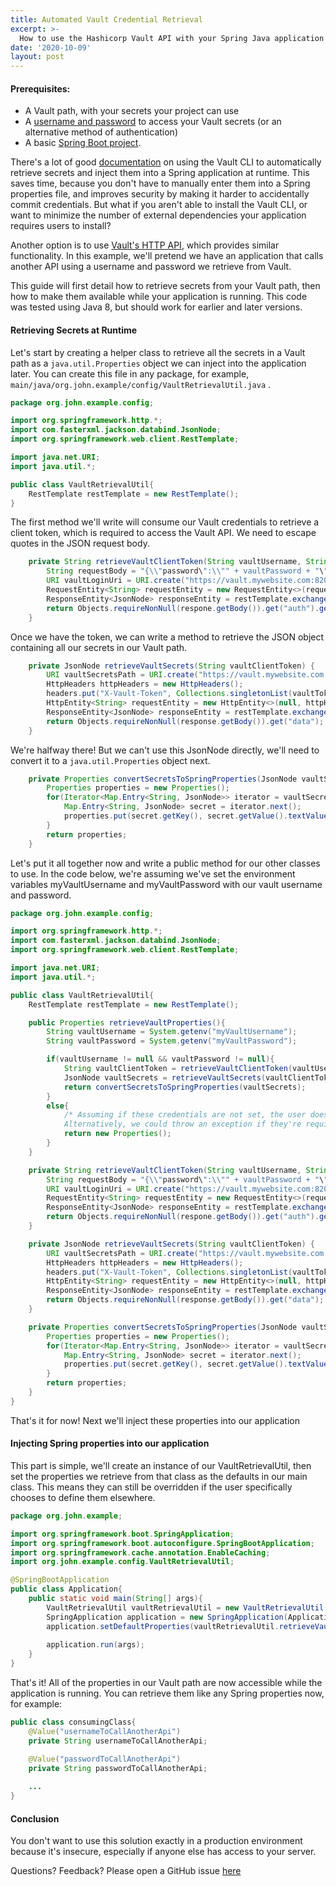 ```yaml
---
title: Automated Vault Credential Retrieval
excerpt: >-
  How to use the Hashicorp Vault API with your Spring Java application without external dependencies
date: '2020-10-09'
layout: post
---
```


#### Prerequisites: 
* A Vault path, with your secrets your project can use
* A [username and password](https://www.vaultproject.io/docs/auth/userpass) to access your Vault secrets (or an alternative method of authentication)
* A basic [Spring Boot project](https://spring.io/guides/gs/spring-boot/).

There's a lot of good [documentation](https://spring.io/guides/gs/vault-config/) on using the Vault CLI to automatically retrieve secrets and inject them into a Spring application at runtime. This saves time, because you don't have to manually enter them into a Spring properties file, and improves security by making it harder to accidentally commit credentials. But what if you aren't able to install the Vault CLI, or want to minimize the number of external dependencies your application requires users to install?

Another option is to use [Vault's HTTP API](https://www.vaultproject.io/api), which provides similar functionality. In this example, we'll pretend we have an application that calls another API using a username and password we retrieve from Vault.

This guide will first detail how to retrieve secrets from your Vault path, then how to make them available while your application is running. This code was tested using Java 8, but should work for earlier and later versions.

#### Retrieving Secrets at Runtime
Let's start by creating a helper class to retrieve all the secrets in a Vault path as a `java.util.Properties` object we can inject into the application later. You can create this file in any package, for example, `main/java/org.john.example/config/VaultRetrievalUtil.java` .

```java
package org.john.example.config;

import org.springframework.http.*;
import com.fasterxml.jackson.databind.JsonNode;
import org.springframework.web.client.RestTemplate;

import java.net.URI;
import java.util.*;

public class VaultRetrievalUtil{
    RestTemplate restTemplate = new RestTemplate();
}
```

The first method we'll write will consume our Vault credentials to retrieve a client token, which is required to access the Vault API. We need to escape quotes in the JSON request body.
```java
    private String retrieveVaultClientToken(String vaultUsername, String vaultPassword) {
        String requestBody = "{\\"password\":\\"" + vaultPassword + "\"}";
        URI vaultLoginUri = URI.create("https://vault.mywebsite.com:8200/v1/auth/ldap/login/" + vaultUsername);
        RequestEntity<String> requestEntity = new RequestEntity<>(requestBody, HttpMethod.POST, vaultLoginUri);
        ResponseEntity<JsonNode> responseEntity = restTemplate.exchange(requestEntity, JsonNode.class);
        return Objects.requireNonNull(respone.getBody()).get("auth").get("client_token").asText();
    }
```

Once we have the token, we can write a method to retrieve the JSON object containing all our secrets in our Vault path.
```java
    private JsonNode retrieveVaultSecrets(String vaultClientToken) {
        URI vaultSecretsPath = URI.create("https://vault.mywebsite.com:8200/v1/mySecretsPath")
        HttpHeaders httpHeaders = new HttpHeaders();
        headers.put("X-Vault-Token", Collections.singletonList(vaultToken));
        HttpEntity<String> requestEntity = new HttpEntity<>(null, httpHeaders);
        ResponseEntity<JsonNode> responseEntity = restTemplate.exchange(vaultSecretsPath, HttpMethod.GET, request, JsonNode.class);
        return Objects.requireNonNull(response.getBody()).get("data");
    }
```

We're halfway there! But we can't use this JsonNode directly, we'll need to convert it to a `java.util.Properties` object next.
```java
    private Properties convertSecretsToSpringProperties(JsonNode vaultSecrets) {
        Properties properties = new Properties();
        for(Iterator<Map.Entry<String, JsonNode>> iterator = vaultSecrets.fields(); iterator.hasNext();){
            Map.Entry<String, JsonNode> secret = iterator.next();
            properties.put(secret.getKey(), secret.getValue().textValue());
        }
        return properties;
    }
```

Let's put it all together now and write a public method for our other classes to use. In the code below, we're assuming we've set the environment variables myVaultUsername and myVaultPassword with our vault username and password.
```java
package org.john.example.config;

import org.springframework.http.*;
import com.fasterxml.jackson.databind.JsonNode;
import org.springframework.web.client.RestTemplate;

import java.net.URI;
import java.util.*;

public class VaultRetrievalUtil{
    RestTemplate restTemplate = new RestTemplate();

    public Properties retrieveVaultProperties(){
        String vaultUsername = System.getenv("myVaultUsername");
        String vaultPassword = System.getenv("myVaultPassword");

        if(vaultUsername != null && vaultPassword != null){
            String vaultClientToken = retrieveVaultClientToken(vaultUsername, vaultPassword);
            JsonNode vaultSecrets = retrieveVaultSecrets(vaultClientToken);
            return convertSecretsToSpringProperties(vaultSecrets);
        }
        else{
            /* Assuming if these credentials are not set, the user doesn't need credentials from Vault. 
            Alternatively, we could throw an exception if they're required for the application to work. */
            return new Properties();
        }
    }   

    private String retrieveVaultClientToken(String vaultUsername, String vaultPassword) {
        String requestBody = "{\\"password\":\\"" + vaultPassword + "\"}";
        URI vaultLoginUri = URI.create("https://vault.mywebsite.com:8200/v1/auth/ldap/login/" + vaultUsername);
        RequestEntity<String> requestEntity = new RequestEntity<>(requestBody, HttpMethod.POST, vaultLoginUri);
        ResponseEntity<JsonNode> responseEntity = restTemplate.exchange(requestEntity, JsonNode.class);
        return Objects.requireNonNull(respone.getBody()).get("auth").get("client_token").asText();
    }

    private JsonNode retrieveVaultSecrets(String vaultClientToken) {
        URI vaultSecretsPath = URI.create("https://vault.mywebsite.com:8200/v1/mySecretsPath")
        HttpHeaders httpHeaders = new HttpHeaders();
        headers.put("X-Vault-Token", Collections.singletonList(vaultToken));
        HttpEntity<String> requestEntity = new HttpEntity<>(null, httpHeaders);
        ResponseEntity<JsonNode> responseEntity = restTemplate.exchange(vaultSecretsPath, HttpMethod.GET, request, JsonNode.class);
        return Objects.requireNonNull(response.getBody()).get("data");
    }

    private Properties convertSecretsToSpringProperties(JsonNode vaultSecrets) {
        Properties properties = new Properties();
        for(Iterator<Map.Entry<String, JsonNode>> iterator = vaultSecrets.fields(); iterator.hasNext();){
            Map.Entry<String, JsonNode> secret = iterator.next();
            properties.put(secret.getKey(), secret.getValue().textValue());
        }
        return properties;
    }
}

```
That's it for now! Next we'll inject these properties into our application
#### Injecting Spring properties into our application
This part is simple, we'll create an instance of our VaultRetrievalUtil, then set the properties we retrieve from that class as the defaults in our main class. This means they can still be overridden if the user specifically chooses to define them elsewhere.
```java
package org.john.example;

import org.springframework.boot.SpringApplication;
import org.springframework.boot.autoconfigure.SpringBootApplication;
import org.springframework.cache.annotation.EnableCaching;
import org.john.example.config.VaultRetrievalUtil;

@SpringBootApplication
public class Application{
    public static void main(String[] args){
        VaultRetrievalUtil vaultRetrievalUtil = new VaultRetrievalUtil();
        SpringApplication application = new SpringApplication(Application.class);
        application.setDefaultProperties(vaultRetrievalUtil.retrieveVaultProperties());
        
        application.run(args);
    }
}
```

That's it! All of the properties in our Vault path are now accessible while the application is running. You can retrieve them like any Spring properties now, for example:
```java
public class consumingClass{
    @Value("usernameToCallAnotherApi")
    private String usernameToCallAnotherApi;

    @Value("passwordToCallAnotherApi")
    private String passwordToCallAnotherApi;
    
    ...
}
```

#### Conclusion
You don't want to use this solution exactly in a production environment because it's insecure, especially if anyone else has access to your server.

Questions? Feedback? Please open a GitHub issue [here](https://github.com/johnl-m/personal-site/issues)